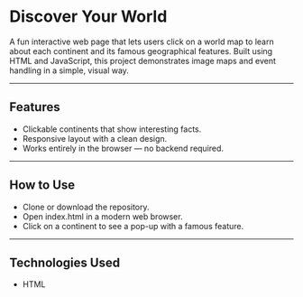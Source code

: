 # Discover Your World
A fun interactive web page that lets users click on a world map to learn about each continent and its famous geographical features. Built using HTML and JavaScript, this project demonstrates image maps and event handling in a simple, visual way.


---
## Features
- Clickable continents that show interesting facts.
- Responsive layout with a clean design.
- Works entirely in the browser — no backend required.


---
## How to Use
- Clone or download the repository.
- Open index.html in a modern web browser.
- Click on a continent to see a pop-up with a famous feature.

---
## Technologies Used
- HTML

